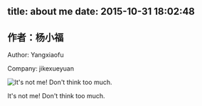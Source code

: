 title: about me
date: 2015-10-31 18:02:48
---
<style>body{}</style>

<div id="aboutMe"><h2>作者：杨小福</h2><p>Author: Yangxiaofu</p><p>Company: jikexueyuan</p><img src="/img/dog.jpg" alt="It's not me! Don't think too much."><p>It's not me! Don't think too much.</p>
</div>
